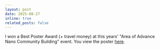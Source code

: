 ```yaml
---
layout: post
date: 2025-08-27
inline: true
related_posts: false
---
```


I won a Best Poster Award (+ travel money) at this years' "Area of Advance Nano Community Building" event. You view the poster [here](https://ericnilsson.dev/assets/pdf/EINano_2024_v2.pdf).
